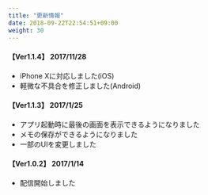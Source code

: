 ```yaml
---
title: "更新情報"
date: 2018-09-22T22:54:51+09:00
weight: 30
---
```


#### 【Ver1.1.4】 2017/11/28

* iPhone Xに対応しました(iOS)
* 軽微な不具合を修正しました(Android)

#### 【Ver1.1.3】 2017/1/25

* アプリ起動時に最後の画面を表示できるようになりました
* メモの保存ができるようになりました
* 一部のUIを変更しました

#### 【Ver1.0.2】 2017/1/14

* 配信開始しました
